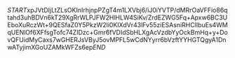 $START$xpJVtDIjLtZLsOKInIrhjnpPZgT4m1LXVbj6/iJ0iYVTP/dMRrOaVFFio86qtahd3uhBDVn6kT29XgRrWLPJFW2HlHLW4SiKv/ZrdEZWG5Fq+Apxw6BC3UEboXuRczWt+9QESfaZ0Y5PkzW2li0KIXdVr43lFv55ziESAsniRHClIbuEs4WMqUENlOf6XFfsgTofc74ZIDzc+Gmr6fVDIdSbHLXgAcVzdbYyOckBmHq+y+DovQFUidMyCaxs7wGHERJsVByJ5ovMPFL5wCdNYyrr6bVzftYYHGTQgyA1DnwATyjimXGoUZAMkWFZs6ep$END$